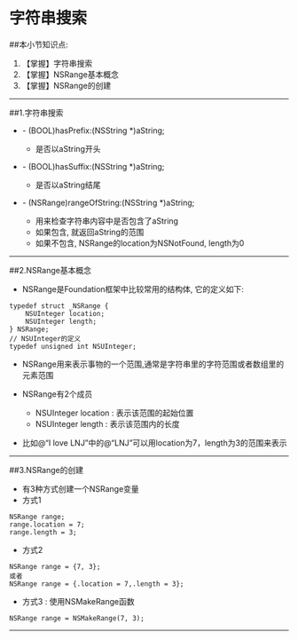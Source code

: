# 字符串搜索
##本小节知识点:
1. 【掌握】字符串搜索
2. 【掌握】NSRange基本概念
3. 【掌握】NSRange的创建

---

##1.字符串搜索
- \- (BOOL)hasPrefix:(NSString *)aString;
    + 是否以aString开头

- \- (BOOL)hasSuffix:(NSString *)aString;
    + 是否以aString结尾

- \- (NSRange)rangeOfString:(NSString *)aString;
    + 用来检查字符串内容中是否包含了aString
    + 如果包含, 就返回aString的范围
    + 如果不包含, NSRange的location为NSNotFound, length为0


---

##2.NSRange基本概念
- NSRange是Foundation框架中比较常用的结构体, 它的定义如下:

```
typedef struct _NSRange {
    NSUInteger location;
    NSUInteger length;
} NSRange;
// NSUInteger的定义
typedef unsigned int NSUInteger;
```

- NSRange用来表示事物的一个范围,通常是字符串里的字符范围或者数组里的元素范围

- NSRange有2个成员
    + NSUInteger location : 表示该范围的起始位置
    + NSUInteger length : 表示该范围内的长度

- 比如@“I love LNJ”中的@“LNJ”可以用location为7，length为3的范围来表示


---


##3.NSRange的创建
- 有3种方式创建一个NSRange变量
- 方式1

```
NSRange range;
range.location = 7;
range.length = 3;
```
- 方式2

```
NSRange range = {7, 3};
或者
NSRange range = {.location = 7,.length = 3};
```

- 方式3 : 使用NSMakeRange函数

```
NSRange range = NSMakeRange(7, 3);
```
---
